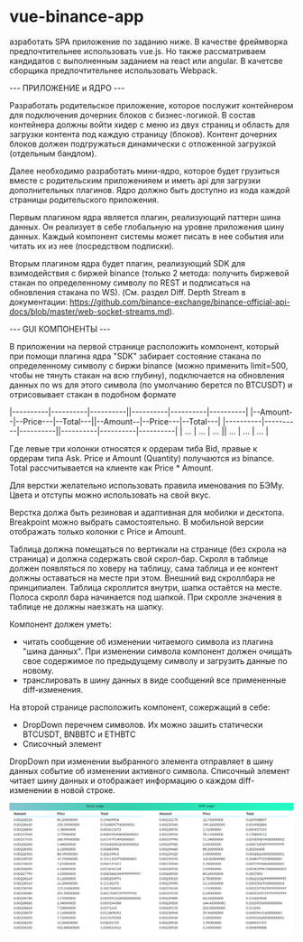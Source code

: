 # vue-binance-app
азработать SPA приложение по заданию ниже. 
В качестве фреймворка предпочтительнее использовать vue.js. Но также рассматриваем кандидатов с выполненным заданием на react или angular.
В качетсве сборщика предпочтительнее использовать Webpack.


--- ПРИЛОЖЕНИЕ и ЯДРО ---

Разработать родительское приложение, которое послужит контейнером для подключения дочерних блоков с бизнес-логикой.
В состав контейнера должны войти хидер с меню из двух страниц и область для загрузки контента под каждую страницу (блоков).
Контент дочерних блоков должен подгружаться динамически с отложенной загрузкой (отдельным бандлом). 

Далее необходимо разработать мини-ядро, которое будет грузиться вместе с родительским приложенияем и иметь api для загрузки дополнительных плагинов. Ядро должно быть доступно из кода каждой страницы родительского приложения.

Первым плагином ядра является плагин, реализующий паттерн шина данных. Он реализует в себе глобальную на уровне приложения шину данных. Каждый компонент системы может писать в нее события или читать их из нее (посредством подписки).

Вторым плагином ядра будет плагин, реализующий SDK для взимодействия с биржей binance (только 2 метода: получить биржевой стакан по определенному символу по REST и подписаться на обновления стакана по WS). (См. раздел Diff. Depth Stream в документации: https://github.com/binance-exchange/binance-official-api-docs/blob/master/web-socket-streams.md).


--- GUI КОМПОНЕНТЫ ---

В приложении на первой странице расположить компонент, который при помощи плагина ядра "SDK" забирает состояние стакана по определенному символу с биржи binance (можно применить limit=500, чтобы не тянуть стакан на всю глубину), подключается на обновления данных по ws для этого символа (по умолчанию берется по BTCUSDT) и отрисовывает стакан в подобном формате

|----------|----------|----------||----------|----------|----------|
|--Amount--|--Price---|--Total---||--Amount--|--Price---|--Total---|
|----------|----------|----------||----------|----------|----------|
|   ...    |   ...    |   ...    ||   ...    |   ...    |   ...    |

Где левые три колонки относятся к ордерам тиба Bid, правые к ордерам типа Ask. 
Price и Amount (Quantity) получаются из binance. Total рассчитывается на клиенте как Price * Amount.


Для верстки желательно использовать правила именования по БЭМу.
Цвета и отступы можно использовать на свой вкус.

Верстка должа быть резиновая и адаптивная для мобилки и десктопа. Breakpoint можно выбрать самостоятельно.
В мобильной версии отображать только колонки с Price и Amount.


Таблица должна помещаться по вертикали на странице (без скрола на страница) и должна содержать свой скрол-бар.
Скролл в таблице должен появляться по ховеру на таблицу, сама таблица и ее контент должны оставаться на месте при этом.
Внешний вид скроллбара не принципиален. Таблица скроллится внутри, шапка остаётся на месте.
Полоса скролл бара начинается под шапкой. При скролле значения в таблице не должны наезжать на шапку.


Компонент должен уметь: 
* читать сообщение об изменении читаемого символа из плагина "шина данных". При изменении символа компонент должен очищать свое содержимое по предыдущему символу и загрузить данные по новому.  
* транслировать в шину данных в виде сообщений все примененные diff-изменения.



На второй странице расположить компонент, сожержащий в себе:
* DropDown  перечнем символов. Их можно зашить статически BTCUSDT, BNBBTC и ETHBTC
* Cписочный элемент

DropDown при изменении выбранного элемента отправляет в шину данных событие об изменении активного символа.
Cписочный элемент читает шину данных и отображает информацию о каждом diff-изменении в новой строке.

<img src="pic/glass-page.png">
